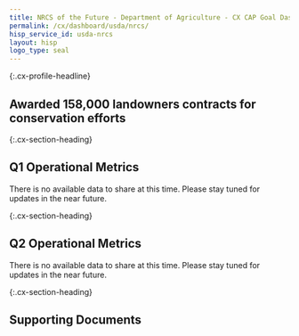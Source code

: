 ```yaml
---
title: NRCS of the Future - Department of Agriculture - CX CAP Goal Dashboard
permalink: /cx/dashboard/usda/nrcs/
hisp_service_id: usda-nrcs
layout: hisp
logo_type: seal
---
```


{:.cx-profile-headline}
## Awarded 158,000 landowners contracts for conservation efforts

{:.cx-section-heading}

## Q1 Operational Metrics

There is no available data to share at this time. Please stay tuned for updates in the near future.

{:.cx-section-heading}

## Q2 Operational Metrics

There is no available data to share at this time. Please stay tuned for updates in the near future.

{:.cx-section-heading}
## Supporting Documents
